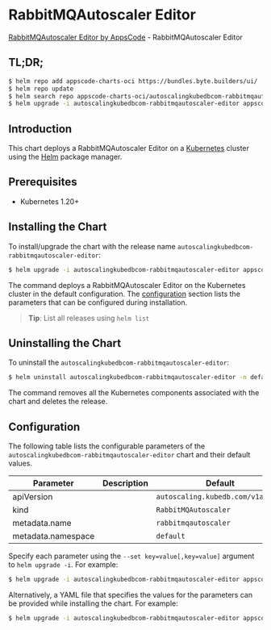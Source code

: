 # RabbitMQAutoscaler Editor

[RabbitMQAutoscaler Editor by AppsCode](https://appscode.com) - RabbitMQAutoscaler Editor

## TL;DR;

```bash
$ helm repo add appscode-charts-oci https://bundles.byte.builders/ui/
$ helm repo update
$ helm search repo appscode-charts-oci/autoscalingkubedbcom-rabbitmqautoscaler-editor --version=v0.9.0
$ helm upgrade -i autoscalingkubedbcom-rabbitmqautoscaler-editor appscode-charts-oci/autoscalingkubedbcom-rabbitmqautoscaler-editor -n default --create-namespace --version=v0.9.0
```

## Introduction

This chart deploys a RabbitMQAutoscaler Editor on a [Kubernetes](http://kubernetes.io) cluster using the [Helm](https://helm.sh) package manager.

## Prerequisites

- Kubernetes 1.20+

## Installing the Chart

To install/upgrade the chart with the release name `autoscalingkubedbcom-rabbitmqautoscaler-editor`:

```bash
$ helm upgrade -i autoscalingkubedbcom-rabbitmqautoscaler-editor appscode-charts-oci/autoscalingkubedbcom-rabbitmqautoscaler-editor -n default --create-namespace --version=v0.9.0
```

The command deploys a RabbitMQAutoscaler Editor on the Kubernetes cluster in the default configuration. The [configuration](#configuration) section lists the parameters that can be configured during installation.

> **Tip**: List all releases using `helm list`

## Uninstalling the Chart

To uninstall the `autoscalingkubedbcom-rabbitmqautoscaler-editor`:

```bash
$ helm uninstall autoscalingkubedbcom-rabbitmqautoscaler-editor -n default
```

The command removes all the Kubernetes components associated with the chart and deletes the release.

## Configuration

The following table lists the configurable parameters of the `autoscalingkubedbcom-rabbitmqautoscaler-editor` chart and their default values.

|     Parameter      | Description |                   Default                    |
|--------------------|-------------|----------------------------------------------|
| apiVersion         |             | <code>autoscaling.kubedb.com/v1alpha1</code> |
| kind               |             | <code>RabbitMQAutoscaler</code>              |
| metadata.name      |             | <code>rabbitmqautoscaler</code>              |
| metadata.namespace |             | <code>default</code>                         |


Specify each parameter using the `--set key=value[,key=value]` argument to `helm upgrade -i`. For example:

```bash
$ helm upgrade -i autoscalingkubedbcom-rabbitmqautoscaler-editor appscode-charts-oci/autoscalingkubedbcom-rabbitmqautoscaler-editor -n default --create-namespace --version=v0.9.0 --set apiVersion=autoscaling.kubedb.com/v1alpha1
```

Alternatively, a YAML file that specifies the values for the parameters can be provided while
installing the chart. For example:

```bash
$ helm upgrade -i autoscalingkubedbcom-rabbitmqautoscaler-editor appscode-charts-oci/autoscalingkubedbcom-rabbitmqautoscaler-editor -n default --create-namespace --version=v0.9.0 --values values.yaml
```
